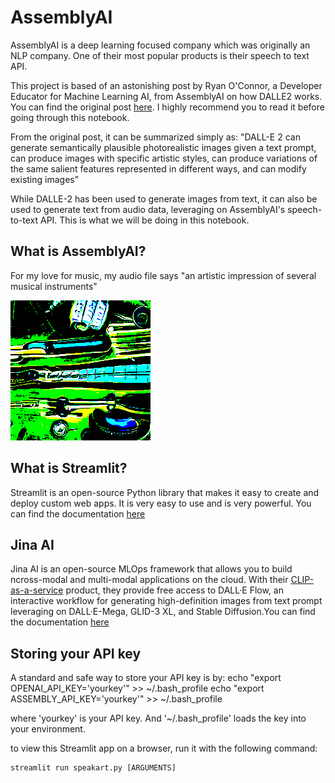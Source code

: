 # AssemblyAI
AssemblyAI is a deep learning focused company which was originally an NLP
company. One of their most popular products is their speech to text API. 

This project is based of an astonishing post by Ryan O'Connor, a Developer Educator for Machine Learning AI, from AssemblyAI on how DALLE2 works. You can find the original post [here](https://www.assemblyai.com/blog/how-dall-e-2-actually-works/). I highly recommend you to read it before going through this notebook.

From the original post, it can be summarized simply as: "DALL-E 2 can generate semantically plausible photorealistic images given a text prompt, can produce images with specific artistic styles, can produce variations of the same salient features represented in different ways, and can modify existing images"

While DALLE-2 has been used to generate images from text, it can also be used to generate text from audio data, leveraging on AssemblyAI's speech-to-text API. This is what we will be doing in this notebook.

## What is AssemblyAI?
For my love for music, my audio file says "an artistic impression of several musical instruments"

![image info](./image.png)

## What is Streamlit?
Streamlit is an open-source Python library that makes it easy to create and deploy custom web apps. It is very easy to use and is very powerful. You can find the documentation [here](https://docs.streamlit.io/en/stable/)

## Jina AI
Jina AI is an open-source MLOps framework that allows you to build ncross-modal and multi-modal applications on the cloud. With their [CLIP-as-a-service](https://clip-as-service.jina.ai/) product, they provide free access to DALL·E Flow, an interactive workflow for generating high-definition images from text prompt leveraging on DALL·E-Mega, GLID-3 XL, and Stable Diffusion.You can find the documentation [here](https://docs.jina.ai/)

## Storing your API key
A standard and safe way to store your API key is by:
echo "export OPENAI_API_KEY='yourkey'" >> ~/.bash_profile
echo "export ASSEMBLY_API_KEY='yourkey'" >> ~/.bash_profile

where 'yourkey' is your API key. And '~/.bash_profile' loads the key into your environment.

to view this Streamlit app on a browser, run it with the following
  command:

    streamlit run speakart.py [ARGUMENTS]